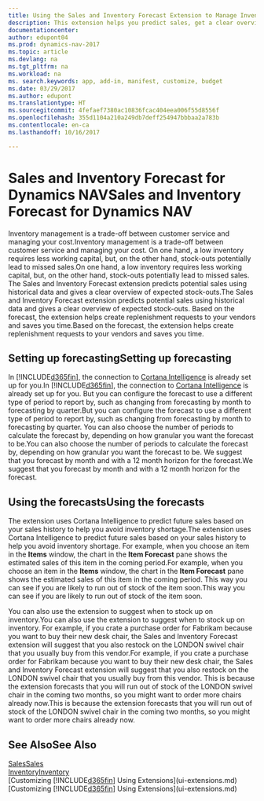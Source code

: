 ```yaml
---
title: Using the Sales and Inventory Forecast Extension to Manage Inventory
description: This extension helps you predict sales, get a clear overview of expected stock-outs, and even helps you create replenishment requests to vendors.
documentationcenter: 
author: edupont04
ms.prod: dynamics-nav-2017
ms.topic: article
ms.devlang: na
ms.tgt_pltfrm: na
ms.workload: na
ms. search.keywords: app, add-in, manifest, customize, budget
ms.date: 03/29/2017
ms.author: edupont
ms.translationtype: HT
ms.sourcegitcommit: 4fefaef7380ac10836fcac404eea006f55d8556f
ms.openlocfilehash: 355d1104a210a249db7deff254947bbbaa2a783b
ms.contentlocale: en-ca
ms.lasthandoff: 10/16/2017

---
```

# <a name="sales-and-inventory-forecast-for-dynamics-nav"></a><span data-ttu-id="f4f87-103">Sales and Inventory Forecast for Dynamics NAV</span><span class="sxs-lookup"><span data-stu-id="f4f87-103">Sales and Inventory Forecast for Dynamics NAV</span></span>
<span data-ttu-id="f4f87-104">Inventory management is a trade-off between customer service and managing your cost.</span><span class="sxs-lookup"><span data-stu-id="f4f87-104">Inventory management is a trade-off between customer service and managing your cost.</span></span> <span data-ttu-id="f4f87-105">On one hand, a low inventory requires less working capital, but, on the other hand, stock-outs potentially lead to missed sales.</span><span class="sxs-lookup"><span data-stu-id="f4f87-105">On one hand, a low inventory requires less working capital, but, on the other hand, stock-outs potentially lead to missed sales.</span></span> <span data-ttu-id="f4f87-106">The Sales and Inventory Forecast extension predicts potential sales using historical data and gives a clear overview of expected stock-outs.</span><span class="sxs-lookup"><span data-stu-id="f4f87-106">The Sales and Inventory Forecast extension predicts potential sales using historical data and gives a clear overview of expected stock-outs.</span></span> <span data-ttu-id="f4f87-107">Based on the forecast, the extension helps create replenishment requests to your vendors and saves you time.</span><span class="sxs-lookup"><span data-stu-id="f4f87-107">Based on the forecast, the extension helps create replenishment requests to your vendors and saves you time.</span></span>  

## <a name="setting-up-forecasting"></a><span data-ttu-id="f4f87-108">Setting up forecasting</span><span class="sxs-lookup"><span data-stu-id="f4f87-108">Setting up forecasting</span></span>
<span data-ttu-id="f4f87-109">In [!INCLUDE[d365fin](includes/d365fin_md.md)], the connection to [Cortana Intelligence](https://www.microsoft.com/en-us/cloud-platform/what-is-cortana-intelligence-suite) is already set up for you.</span><span class="sxs-lookup"><span data-stu-id="f4f87-109">In [!INCLUDE[d365fin](includes/d365fin_md.md)], the connection to [Cortana Intelligence](https://www.microsoft.com/en-us/cloud-platform/what-is-cortana-intelligence-suite) is already set up for you.</span></span> <span data-ttu-id="f4f87-110">But you can configure the forecast to use a different type of period to report by, such as changing from forecasting by month to forecasting by quarter.</span><span class="sxs-lookup"><span data-stu-id="f4f87-110">But you can configure the forecast to use a different type of period to report by, such as changing from forecasting by month to forecasting by quarter.</span></span> <span data-ttu-id="f4f87-111">You can also choose the number of periods to calculate the forecast by, depending on how granular you want the forecast to be.</span><span class="sxs-lookup"><span data-stu-id="f4f87-111">You can also choose the number of periods to calculate the forecast by, depending on how granular you want the forecast to be.</span></span> <span data-ttu-id="f4f87-112">We suggest that you forecast by month and with a 12 month horizon for the forecast.</span><span class="sxs-lookup"><span data-stu-id="f4f87-112">We suggest that you forecast by month and with a 12 month horizon for the forecast.</span></span>  

## <a name="using-the-forecasts"></a><span data-ttu-id="f4f87-113">Using the forecasts</span><span class="sxs-lookup"><span data-stu-id="f4f87-113">Using the forecasts</span></span>
<span data-ttu-id="f4f87-114">The extension uses Cortana Intelligence to predict future sales based on your sales history to help you avoid inventory shortage.</span><span class="sxs-lookup"><span data-stu-id="f4f87-114">The extension uses Cortana Intelligence to predict future sales based on your sales history to help you avoid inventory shortage.</span></span> <span data-ttu-id="f4f87-115">For example, when you choose an item in the **Items** window, the chart in the **Item Forecast** pane shows the estimated sales of this item in the coming period.</span><span class="sxs-lookup"><span data-stu-id="f4f87-115">For example, when you choose an item in the **Items** window, the chart in the **Item Forecast** pane shows the estimated sales of this item in the coming period.</span></span> <span data-ttu-id="f4f87-116">This way you can see if you are likely to run out of stock of the item soon.</span><span class="sxs-lookup"><span data-stu-id="f4f87-116">This way you can see if you are likely to run out of stock of the item soon.</span></span>  

<span data-ttu-id="f4f87-117">You can also use the extension to suggest when to stock up on inventory.</span><span class="sxs-lookup"><span data-stu-id="f4f87-117">You can also use the extension to suggest when to stock up on inventory.</span></span> <span data-ttu-id="f4f87-118">For example, if you crate a purchase order for Fabrikam because you want to buy their new desk chair, the Sales and Inventory Forecast extension will suggest that you also restock on the LONDON swivel chair that you usually buy from this vendor.</span><span class="sxs-lookup"><span data-stu-id="f4f87-118">For example, if you crate a purchase order for Fabrikam because you want to buy their new desk chair, the Sales and Inventory Forecast extension will suggest that you also restock on the LONDON swivel chair that you usually buy from this vendor.</span></span> <span data-ttu-id="f4f87-119">This is because the extension forecasts that you will run out of stock of the LONDON swivel chair in the coming two months, so you might want to order more chairs already now.</span><span class="sxs-lookup"><span data-stu-id="f4f87-119">This is because the extension forecasts that you will run out of stock of the LONDON swivel chair in the coming two months, so you might want to order more chairs already now.</span></span>  

## <a name="see-also"></a><span data-ttu-id="f4f87-120">See Also</span><span class="sxs-lookup"><span data-stu-id="f4f87-120">See Also</span></span>
[<span data-ttu-id="f4f87-121">Sales</span><span class="sxs-lookup"><span data-stu-id="f4f87-121">Sales</span></span>](sales-manage-sales.md)  
[<span data-ttu-id="f4f87-122">Inventory</span><span class="sxs-lookup"><span data-stu-id="f4f87-122">Inventory</span></span>](inventory-manage-inventory.md)  
<span data-ttu-id="f4f87-123">[Customizing [!INCLUDE[d365fin](includes/d365fin_md.md)] Using Extensions](ui-extensions.md)</span><span class="sxs-lookup"><span data-stu-id="f4f87-123">[Customizing [!INCLUDE[d365fin](includes/d365fin_md.md)] Using Extensions](ui-extensions.md)</span></span>  

